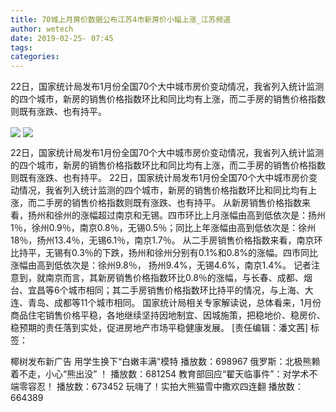 ```yaml
---
title: 70城上月房价数据公布江苏4市新房价小幅上涨_江苏频道
author: wetech
date: 2019-02-25- 07:45
tags: 
categories: 
---
```

22日，国家统计局发布1月份全国70个大中城市房价变动情况，我省列入统计监测的四个城市，新房的销售价格指数环比和同比均有上涨，而二手房的销售价格指数则既有涨跌、也有持平。
<!-- more -->
                
<img align="center" border="0" src="http://p1.ifengimg.com/a/2019_09/c939dd7d03d6b6c_size38_w550_h330.jpg" />
                
<img align="center" border="0" src="http://p2.ifengimg.com/a/2016/0810/204c433878d5cf9size1_w16_h16.png" />
                
            
22日，国家统计局发布1月份全国70个大中城市房价变动情况，我省列入统计监测的四个城市，新房的销售价格指数环比和同比均有上涨，而二手房的销售价格指数则既有涨跌、也有持平。
22日，国家统计局发布1月份全国70个大中城市房价变动情况，我省列入统计监测的四个城市，新房的销售价格指数环比和同比均有上涨，而二手房的销售价格指数则既有涨跌、也有持平。
从新房销售价格指数来看，扬州和徐州的涨幅超过南京和无锡。四市环比上月涨幅由高到低依次是：扬州1％，徐州0.9％，南京0.8％，无锡0.5％；同比上年涨幅由高到低依次是：徐州18％，扬州13.4％，无锡6.1％，南京1.7％。
从二手房销售价格指数来看，南京环比持平，无锡有0.3％的下跌，扬州和徐州分别有0.1%和0.8%的涨幅。四市同比涨幅由高到低依次是：徐州9.8％， 扬州9.4%，无锡4.6%，南京1.4%。
记者注意到，就南京而言，其新房销售价格指数环比0.8％的涨幅，与长春、成都、烟台、宜昌等6个城市相同；其二手房销售价格指数环比持平的情况，与上海、大连、青岛、成都等11个城市相同。
国家统计局相关专家解读说，总体看来，1月份商品住宅销售价格平稳，各地继续坚持因地制宜、因城施策，把稳地价、稳房价、稳预期的责任落到实处，促进房地产市场平稳健康发展。
[责任编辑：潘文茜]
标签：
 
 
 
             
椰树发布新广告 用学生换下“白嫩丰满”模特
播放数：698967
俄罗斯：北极熊赖着不走，小心“熊出没” ！
播放数：681254
教育部回应“翟天临事件”：对学术不端零容忍！
播放数：673452
玩嗨了！实拍大熊猫雪中撒欢四连翻
播放数：664389
